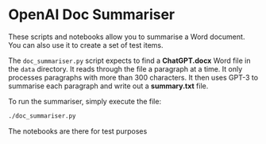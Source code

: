# OpenAI Doc Summariser

These scripts and notebooks allow you to summarise a Word document. You can also use it to create a set of test items.

The `doc_summariser.py` script expects to find a **ChatGPT.docx** Word file in the `data` directory. It reads through the file a paragraph at a time. It only processes paragraphs with more than 300 characters. It then uses GPT-3 to summarise each paragraph and write out a **summary.txt** file.

To run the summariser, simply execute the file:

```bash
./doc_summariser.py
```

The notebooks are there for test purposes
